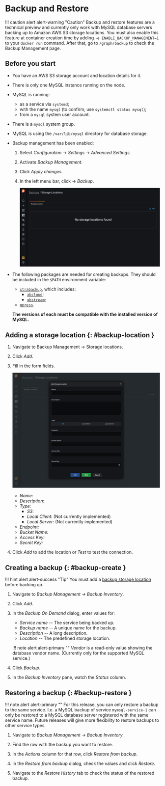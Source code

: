 # Backup and Restore

!!! caution alert alert-warning "Caution"
    Backup and restore features are a technical preview and currently only work with MySQL database servers backing up to Amazon AWS S3 storage locations.  You must also enable this feature at container creation time by adding `-e ENABLE_BACKUP_MANAGEMENT=1` to your `docker run` command. After that, go to `/graph/backup` to check the Backup Management page.

## Before you start

- You have an AWS S3 storage account and location details for it.
- There is only one MySQL instance running on the node.
- MySQL is running:
    - as a service via `systemd`;
    - with the name `mysql` (to confirm, use `systemctl status mysql`);
    - from a `mysql` system user account.
- There is a `mysql` system group.
- MySQL is using the `/var/lib/mysql` directory for database storage.
- Backup management has been enabled:
    1. Select <i class="uil uil-cog"></i> *Configuration* → <i class="uil uil-setting"></i> *Settings* → *Advanced Settings*.
    2. Activate *Backup Management*.
    3. Click *Apply changes*.
    4. In the left menu bar, click <i class="uil uil-history"></i> → *Backup*.

        ![!](../_images/PMM_Backup_Management.jpg)

- The following packages are needed for creating backups. They should be included in the `$PATH` environment variable:
    - [`xtrabackup`][PERCONA_XTRABACKUP], which includes:
        - [`xbcloud`][PERCONA_XBCLOUD];
        - [`xbstream`][PERCONA_XBSTREAM];
    - [`qpress`][PERCONA_QPRESS].

    **The versions of each must be compatible with the installed version of MySQL.**

## Adding a storage location {: #backup-location }

1. Navigate to Backup Management → Storage locations.
2. Click *Add*.
3. Fill in the form fields.

    ![!](../_images/PMM_Backup_Management_Locations_Add_Storage_Location.jpg)

    - *Name*:
    - *Description*:
    - *Type:*
        - *S3*:
        - *Local Client:* (Not currently implemented)
        - *Local Server:* (Not currently implemented)
    - *Endpoint:*
    - *Bucket Name:*
    - *Access Key:*
    - *Secret Key:*

4. Click *Add* to add the location or *Test* to test the connection.

## Creating a backup {: #backup-create }

!!! hint alert alert-success "Tip"
    You must add a [backup storage location](#backup-location) before backing up.

1. Navigate to *Backup Management → Backup Inventory*.

2. Click <i class="uil uil-plus-square"></i> *Add*.

3. In the *Backup On Demand* dialog, enter values for:

    - *Service name* -- The service being backed up.
    - *Backup name* -- A unique name for the backup.
    - *Description* -- A long description.
    - *Location* -- The predefined storage location.

    !!! note alert alert-primary ""
        *Vendor* is a read-only value showing the database vendor name. (Currently only for the supported MySQL service.)

4. Click *Backup*.

5. In the *Backup Inventory* pane, watch the *Status* column.

## Restoring a backup {: #backup-restore }

!!! note alert alert-primary ""
    For this release, you can only restore a backup to the same service. I.e. a MySQL backup of service `mymsql-service-1` can only be restored to a MySQL database server registered with the same service name. Future releases will give more flexibility to restore backups to other service types.

1. Navigate to *Backup Management* → *Backup Inventory*

2. Find the row with the backup you want to restore.

3. In the *Actions* column for that row, click *Restore from backup*.

4. In the *Restore from backup* dialog, check the values and click *Restore*.

5. Navigate to the *Restore History* tab to check the status of the restored backup.



[PERCONA_XTRABACKUP]: https://www.percona.com/software/mysql-database/percona-xtrabackup
[PERCONA_XBCLOUD]: https://www.percona.com/doc/percona-xtrabackup/2.3/xbcloud/xbcloud.html
[PERCONA_XBSTREAM]: https://www.percona.com/doc/percona-xtrabackup/2.3/xbstream/xbstream.html
[PERCONA_QPRESS]: https://www.percona.com/doc/percona-xtrabackup/LATEST/backup_scenarios/compressed_backup.html
